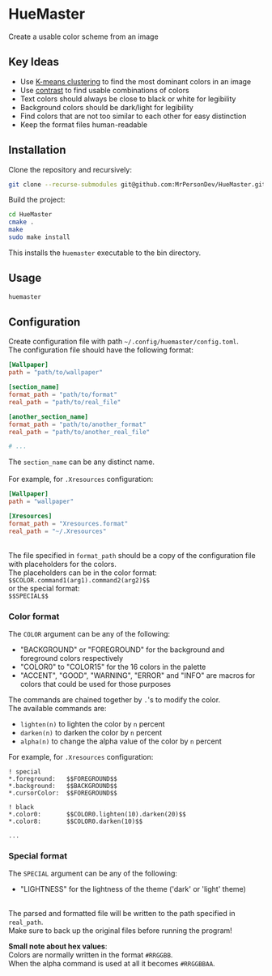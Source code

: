# HueMaster
Create a usable color scheme from an image

## Key Ideas
* Use [K-means clustering](https://en.wikipedia.org/wiki/K-means_clustering) to find the most dominant colors in an image
* Use [contrast](https://webaim.org/resources/contrastchecker/) to find usable combinations of colors
* Text colors should always be close to black or white for legibility
* Background colors should be dark/light for legibility
* Find colors that are not too similar to each other for easy distinction
* Keep the format files human-readable

## Installation
Clone the repository and recursively:
```bash
git clone --recurse-submodules git@github.com:MrPersonDev/HueMaster.git
```

Build the project:
```bash
cd HueMaster
cmake .
make
sudo make install
```

This installs the `huemaster` executable to the bin directory.

## Usage
```bash
huemaster
```

## Configuration
Create configuration file with path `~/.config/huemaster/config.toml`.\
The configuration file should have the following format:
```toml
[Wallpaper]
path = "path/to/wallpaper"

[section_name]
format_path = "path/to/format"
real_path = "path/to/real_file"

[another_section_name]
format_path = "path/to/another_format"
real_path = "path/to/another_real_file"

# ...
```
The `section_name` can be any distinct name.\
\
For example, for `.Xresources` configuration:
```toml
[Wallpaper]
path = "wallpaper"

[Xresources]
format_path = "Xresources.format"
real_path = "~/.Xresources"
```
\
The file specified in `format_path` should be a copy of the configuration file with placeholders for the colors.\
The placeholders can be in the color format: \
`$$COLOR.command1(arg1).command2(arg2)$$` \
or the special format: \
`$$SPECIAL$$`

### Color format

The `COLOR` argument can be any of the following:
* "BACKGROUND" or "FOREGROUND" for the background and foreground colors respectively
* "COLOR0" to "COLOR15" for the 16 colors in the palette
* "ACCENT", "GOOD", "WARNING", "ERROR" and "INFO" are macros for colors that could be used for those purposes

The commands are chained together by `.`'s to modify the color.\
The available commands are:
* `lighten(n)` to lighten the color by `n` percent
* `darken(n)` to darken the color by `n` percent
* `alpha(n)` to change the alpha value of the color by `n` percent

For example, for `.Xresources` configuration:
```Xresources
! special
*.foreground:   $$FOREGROUND$$
*.background:   $$BACKGROUND$$
*.cursorColor:  $$FOREGROUND$$

! black
*.color0:       $$COLOR0.lighten(10).darken(20)$$
*.color8:       $$COLOR0.darken(10)$$

...
```

### Special format

The `SPECIAL` argument can be any of the following:
* "LIGHTNESS" for the lightness of the theme ('dark' or 'light' theme)

\
The parsed and formatted file will be written to the path specified in `real_path`.\
Make sure to back up the original files before running the program!

**Small note about hex values**:\
Colors are normally written in the format `#RRGGBB`.\
When the alpha command is used at all it becomes `#RRGGBBAA`.
